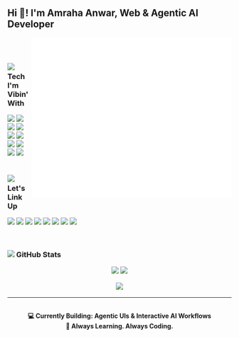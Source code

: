 <h2 align="left">Hi 👋! I'm Amraha Anwar, Web & Agentic AI Developer</h2>
<img align="right" height="360" src="./assets/girly.gif" alt="Hijabi Coder Girl GIF" />


<br/>
<br/>

### <img src="https://media.giphy.com/media/cNzJf9OeF1V38K7H3O/giphy.gif" height="25"/> Tech I'm Vibin' With

<div align="left">
  <img src="https://cdn.jsdelivr.net/gh/devicons/devicon/icons/nextjs/nextjs-original.svg" height="35" />
  <img src="https://cdn.jsdelivr.net/gh/devicons/devicon/icons/react/react-original.svg" height="35" />
  <img src="https://cdn.jsdelivr.net/gh/devicons/devicon/icons/typescript/typescript-original.svg" height="35" />
  <img src="https://cdn.jsdelivr.net/gh/devicons/devicon/icons/javascript/javascript-original.svg" height="35" />
  <img src="https://cdn.jsdelivr.net/gh/devicons/devicon/icons/tailwindcss/tailwindcss-original.svg" height="35" />
  <img src="https://cdn.jsdelivr.net/gh/devicons/devicon/icons/html5/html5-original.svg" height="35" />
  <img src="https://cdn.jsdelivr.net/gh/devicons/devicon/icons/css3/css3-original.svg" height="35" />
  <img src="https://cdn.jsdelivr.net/gh/devicons/devicon/icons/python/python-original.svg" height="35" />
  <img src="https://cdn.jsdelivr.net/gh/devicons/devicon/icons/git/git-original.svg" height="35" />
  <img src="https://cdn.jsdelivr.net/gh/devicons/devicon/icons/figma/figma-original.svg" height="35" />
</div>



<br/>

### <img src="https://media.giphy.com/media/IauL6LvGNlT3ffhcqq/giphy.gif" height="25"/> Let's Link Up

<p align="left">
  <a href="mailto:amrahaanwar@gmail.com"><img src="https://img.shields.io/badge/Email-D14836?style=for-the-badge&logo=gmail&logoColor=white" /></a>
  <a href="https://www.linkedin.com/in/amraha-anwar-45bb342b3/"><img src="https://img.shields.io/badge/LinkedIn-blue?style=for-the-badge&logo=linkedin&logoColor=white" /></a>
  <a href="https://instagram.com/amrahaanwar"><img src="https://img.shields.io/badge/Instagram-E4405F?style=for-the-badge&logo=instagram&logoColor=white" /></a>
  <a href="https://www.behance.net/amrahaanwar"><img src="https://img.shields.io/badge/Behance-1769ff?style=for-the-badge&logo=behance&logoColor=white" /></a>
  <a href="https://medium.com/@amrahaanwar"><img src="https://img.shields.io/badge/Medium-black?style=for-the-badge&logo=medium&logoColor=white" /></a>
  <a href="https://www.facebook.com/profile.php?id=61575787720877"><img src="https://img.shields.io/badge/Facebook-1877F2?style=for-the-badge&logo=facebook&logoColor=white" /></a>
  <a href="https://twitter.com/amrahaanwar4573"><img src="https://img.shields.io/badge/Twitter-1DA1F2?style=for-the-badge&logo=twitter&logoColor=white" /></a>
  <a href="https://www.upwork.com/freelancers/~01045a2c084b1f252b?mp_source=share"><img src="https://img.shields.io/badge/Upwork-6fda44?style=for-the-badge&logo=upwork&logoColor=white" /></a>
</p>



<br/>

### <img src="https://user-images.githubusercontent.com/74038190/216654141-4aa6ba4c-aa36-481a-bb65-56ee85d87de3.gif" height="32"/> GitHub Stats

<div align="center">
  <img src="https://github-readme-stats.vercel.app/api?username=amraha-anwar&show_icons=true&theme=dracula" height="150" />
  <img src="https://github-readme-stats.vercel.app/api/top-langs/?username=amraha-anwar&layout=compact&theme=dracula" height="150" />
</div>

<br/>

<div align="center">
  <img src="https://streak-stats.demolab.com?user=amraha-anwar&theme=dark&hide_border=false&border_radius=5&order=3&timezone=Asia%2FKarachi" height="200" />
</div>

---

<br/>

<div align="center">
  <strong>💻 Currently Building: Agentic UIs & Interactive AI Workflows</strong><br/>
  <strong>🌱 Always Learning. Always Coding.</strong>
</div>
